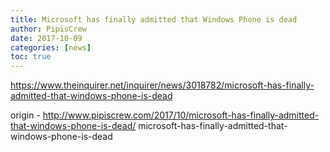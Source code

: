 ```yaml
---
title: Microsoft has finally admitted that Windows Phone is dead
author: PipisCrew
date: 2017-10-09
categories: [news]
toc: true
---
```


https://www.theinquirer.net/inquirer/news/3018782/microsoft-has-finally-admitted-that-windows-phone-is-dead

origin - http://www.pipiscrew.com/2017/10/microsoft-has-finally-admitted-that-windows-phone-is-dead/ microsoft-has-finally-admitted-that-windows-phone-is-dead